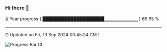 ### Hi there 👋

⏳ Year progress { ████████████████████▁▁▁▁▁▁▁▁▁▁ } 69.95 %

---

⏰ Updated on Fri, 13 Sep 2024 00:45:24 GMT

![Progress Bar CI](https://github.com/Shyam-Makwana/GitHub-Actions-Demo/workflows/Progress%20Bar%20CI/badge.svg)
